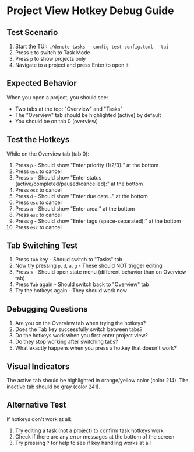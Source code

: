 # Project View Hotkey Debug Guide

## Test Scenario

1. Start the TUI: `./denote-tasks --config test-config.toml --tui`
2. Press `t` to switch to Task Mode
3. Press `p` to show projects only
4. Navigate to a project and press Enter to open it

## Expected Behavior

When you open a project, you should see:
- Two tabs at the top: "Overview" and "Tasks"
- The "Overview" tab should be highlighted (active) by default
- You should be on tab 0 (overview)

## Test the Hotkeys

While on the Overview tab (tab 0):
1. Press `p` - Should show "Enter priority (1/2/3):" at the bottom
2. Press `esc` to cancel
3. Press `s` - Should show "Enter status (active/completed/paused/cancelled):" at the bottom
4. Press `esc` to cancel
5. Press `d` - Should show "Enter due date..." at the bottom
6. Press `esc` to cancel
7. Press `a` - Should show "Enter area:" at the bottom
8. Press `esc` to cancel
9. Press `g` - Should show "Enter tags (space-separated):" at the bottom
10. Press `esc` to cancel

## Tab Switching Test

1. Press `Tab` key - Should switch to "Tasks" tab
2. Now try pressing `p`, `d`, `a`, `g` - These should NOT trigger editing
3. Press `s` - Should open state menu (different behavior than on Overview tab)
4. Press `Tab` again - Should switch back to "Overview" tab
5. Try the hotkeys again - They should work now

## Debugging Questions

1. Are you on the Overview tab when trying the hotkeys?
2. Does the Tab key successfully switch between tabs?
3. Do the hotkeys work when you first enter project view?
4. Do they stop working after switching tabs?
5. What exactly happens when you press a hotkey that doesn't work?

## Visual Indicators

The active tab should be highlighted in orange/yellow color (color 214).
The inactive tab should be gray (color 241).

## Alternative Test

If hotkeys don't work at all:
1. Try editing a task (not a project) to confirm task hotkeys work
2. Check if there are any error messages at the bottom of the screen
3. Try pressing `?` for help to see if key handling works at all